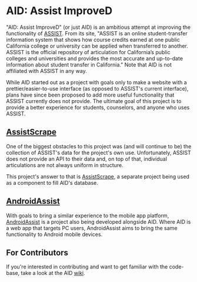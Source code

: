 AID: Assist ImproveD
=====================

"AID: Assist ImproveD" (or just AID) is an ambitious attempt at improving the functionality of [ASSIST](http://www.assist.org/). From its site, "ASSIST is an online student-transfer information system that shows how course credits earned at one public California college or university can be applied when transferred to another. ASSIST is the official repository of articulation for California’s public colleges and universities and provides the most accurate and up-to-date information about student transfer in California." Note that AID is not affiliated with ASSIST in any way.

While AID started out as a project with goals only to make a website with a prettier/easier-to-use interface (as opposed to ASSIST's current interface), plans have since been proposed to add more useful functionality that ASSIST currently does not provide. The ultimate goal of this project is to provide a better experience for students, counselors, and anyone who uses ASSIST.

## [AssistScrape](https://github.com/DevelopersGuild/Assistscrape)

One of the biggest obstacles to this project was (and will continue to be) the collection of ASSIST's data for the project's own use. Unfortunately, ASSIST does not provide an API to their data and, on top of that, individual articulations are not always uniform in structure.

This project's answer to that is [AssistScrape](https://github.com/DevelopersGuild/Assistscrape), a separate project being used as a component to fill AID's database.

## [AndroidAssist](https://github.com/DevelopersGuild/AndroidAssist)

With goals to bring a similar experience to the mobile app platform, [AndroidAssist](https://github.com/DevelopersGuild/AndroidAssist) is a project also being developed alongside AID. Where AID is a web app that targets PC users, AndroidAssist aims to bring the same functionality to Android mobile devices.

## For Contributors

If you're interested in contributing and want to get familiar with the code-base, take a look at the AID [wiki](https://github.com/DevelopersGuild/AID/wiki).